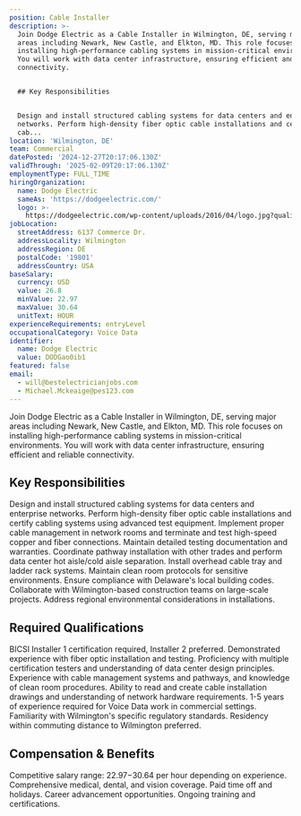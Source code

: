 ```yaml
---
position: Cable Installer
description: >-
  Join Dodge Electric as a Cable Installer in Wilmington, DE, serving major
  areas including Newark, New Castle, and Elkton, MD. This role focuses on
  installing high-performance cabling systems in mission-critical environments.
  You will work with data center infrastructure, ensuring efficient and reliable
  connectivity.


  ## Key Responsibilities


  Design and install structured cabling systems for data centers and enterprise
  networks. Perform high-density fiber optic cable installations and certify
  cab...
location: 'Wilmington, DE'
team: Commercial
datePosted: '2024-12-27T20:17:06.130Z'
validThrough: '2025-02-09T20:17:06.130Z'
employmentType: FULL_TIME
hiringOrganization:
  name: Dodge Electric
  sameAs: 'https://dodgeelectric.com/'
  logo: >-
    https://dodgeelectric.com/wp-content/uploads/2016/04/logo.jpg?quality=100.3022012111021
jobLocation:
  streetAddress: 6137 Commerce Dr.
  addressLocality: Wilmington
  addressRegion: DE
  postalCode: '19801'
  addressCountry: USA
baseSalary:
  currency: USD
  value: 26.8
  minValue: 22.97
  maxValue: 30.64
  unitText: HOUR
experienceRequirements: entryLevel
occupationalCategory: Voice Data
identifier:
  name: Dodge Electric
  value: DODGao0ib1
featured: false
email:
  - will@bestelectricianjobs.com
  - Michael.Mckeaige@pes123.com
---
```




Join Dodge Electric as a Cable Installer in Wilmington, DE, serving major areas including Newark, New Castle, and Elkton, MD. This role focuses on installing high-performance cabling systems in mission-critical environments. You will work with data center infrastructure, ensuring efficient and reliable connectivity.

## Key Responsibilities

Design and install structured cabling systems for data centers and enterprise networks. Perform high-density fiber optic cable installations and certify cabling systems using advanced test equipment. Implement proper cable management in network rooms and terminate and test high-speed copper and fiber connections. Maintain detailed testing documentation and warranties. Coordinate pathway installation with other trades and perform data center hot aisle/cold aisle separation. Install overhead cable tray and ladder rack systems. Maintain clean room protocols for sensitive environments. Ensure compliance with Delaware's local building codes. Collaborate with Wilmington-based construction teams on large-scale projects. Address regional environmental considerations in installations.

## Required Qualifications

BICSI Installer 1 certification required, Installer 2 preferred. Demonstrated experience with fiber optic installation and testing. Proficiency with multiple certification testers and understanding of data center design principles. Experience with cable management systems and pathways, and knowledge of clean room procedures. Ability to read and create cable installation drawings and understanding of network hardware requirements. 1-5 years of experience required for Voice Data work in commercial settings. Familiarity with Wilmington's specific regulatory standards. Residency within commuting distance to Wilmington preferred.

## Compensation & Benefits

Competitive salary range: $22.97-$30.64 per hour depending on experience. Comprehensive medical, dental, and vision coverage. Paid time off and holidays. Career advancement opportunities. Ongoing training and certifications.